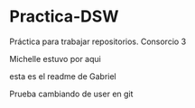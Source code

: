 # Practica-DSW

Práctica para trabajar repositorios. Consorcio 3

Michelle estuvo por aqui


esta es el readme de Gabriel

Prueba cambiando de user en git

